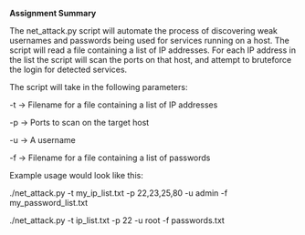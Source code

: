 <b>Assignment Summary</b>

The net_attack.py script will automate the process of discovering weak usernames and passwords
being used for services running on a host. The script will read a file containing a list of IP addresses.
For each IP address in the list the script will scan the ports on that host, and attempt to bruteforce
the login for detected services.

The script will take in the following parameters:

  -t -> Filename for a file containing a list of IP addresses
  
  -p -> Ports to scan on the target host
  
  -u -> A username
  
  -f -> Filename for a file containing a list of passwords
  
Example usage would look like this:

  ./net_attack.py -t my_ip_list.txt -p 22,23,25,80 -u admin -f my_password_list.txt
  
  ./net_attack.py -t ip_list.txt -p 22 -u root -f passwords.txt
